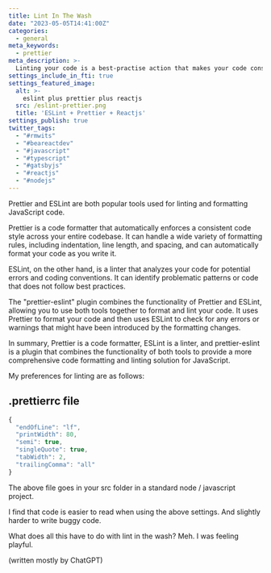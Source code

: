 ```yaml
---
title: Lint In The Wash
date: "2023-05-05T14:41:00Z"
categories:
  - general
meta_keywords:
  - prettier
meta_description: >-
  Linting your code is a best-practise action that makes your code consistent across platforms and developers. It helps force good habits by driving consistency. Consistency helps make code easier to read and debug.
settings_include_in_fti: true
settings_featured_image:
  alt: >-
    eslint plus prettier plus reactjs
  src: /eslint-prettier.png
  title: 'ESLint + Prettier + Reactjs'
settings_publish: true
twitter_tags:
  - "#rmwits"
  - "#beareactdev"
  - "#javascript"
  - "#typescript"
  - "#gatsbyjs"
  - "#reactjs"
  - "#nodejs"
---
```

Prettier and ESLint are both popular tools used for linting and formatting JavaScript code.

Prettier is a code formatter that automatically enforces a consistent code style across your entire codebase. It can handle a wide variety of formatting rules, including indentation, line length, and spacing, and can automatically format your code as you write it.

ESLint, on the other hand, is a linter that analyzes your code for potential errors and coding conventions. It can identify problematic patterns or code that does not follow best practices.

The "prettier-eslint" plugin combines the functionality of Prettier and ESLint, allowing you to use both tools together to format and lint your code. It uses Prettier to format your code and then uses ESLint to check for any errors or warnings that might have been introduced by the formatting changes.

In summary, Prettier is a code formatter, ESLint is a linter, and prettier-eslint is a plugin that combines the functionality of both tools to provide a more comprehensive code formatting and linting solution for JavaScript.

My preferences for linting are as follows:

## .prettierrc file

```javascript
{
  "endOfLine": "lf",
  "printWidth": 80,
  "semi": true,
  "singleQuote": true,
  "tabWidth": 2,
  "trailingComma": "all"
}
```

The above file goes in your src folder in a standard node / javascript project.

I find that code is easier to read when using the above settings. And slightly harder to write buggy code.

What does all this have to do with lint in the wash? Meh. I was feeling playful.

(written mostly by ChatGPT)
